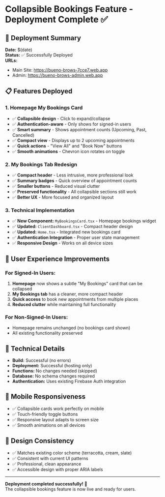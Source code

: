 # Collapsible Bookings Feature - Deployment Complete ✅

## 🚀 Deployment Summary
**Date:** $(date)  
**Status:** ✅ Successfully Deployed  
**URLs:** 
- Main Site: https://bueno-brows-7cce7.web.app
- Admin: https://bueno-brows-admin.web.app

## 📋 Features Deployed

### 1. Homepage My Bookings Card
- ✅ **Collapsible design** - Click to expand/collapse
- ✅ **Authentication-aware** - Only shows for signed-in users
- ✅ **Smart summary** - Shows appointment counts (Upcoming, Past, Cancelled)
- ✅ **Compact view** - Displays up to 2 upcoming appointments
- ✅ **Quick actions** - "View All" and "Book Now" buttons
- ✅ **Smooth animations** - Chevron icon rotates on toggle

### 2. My Bookings Tab Redesign
- ✅ **Compact header** - Less intrusive, more professional look
- ✅ **Summary badges** - Quick overview of appointment counts
- ✅ **Smaller buttons** - Reduced visual clutter
- ✅ **Preserved functionality** - All collapsible sections still work
- ✅ **Better UX** - More focused and organized layout

### 3. Technical Implementation
- ✅ **New Component:** `MyBookingsCard.tsx` - Homepage bookings widget
- ✅ **Updated:** `ClientDashboard.tsx` - Compact header design
- ✅ **Updated:** `Home.tsx` - Integrated new bookings card
- ✅ **Authentication Integration** - Proper user state management
- ✅ **Responsive Design** - Works on all device sizes

## 🎯 User Experience Improvements

### For Signed-In Users:
1. **Homepage** now shows a subtle "My Bookings" card that can be collapsed
2. **My Bookings tab** has a cleaner, more compact header
3. **Quick access** to book new appointments from multiple places
4. **Reduced clutter** while maintaining full functionality

### For Non-Signed-In Users:
- Homepage remains unchanged (no bookings card shown)
- All existing functionality preserved

## 🔧 Technical Details
- **Build:** Successful (no errors)
- **Deployment:** Successful (hosting only)
- **Functions:** No changes needed (skipped)
- **Database:** No schema changes required
- **Authentication:** Uses existing Firebase Auth integration

## 📱 Mobile Responsiveness
- ✅ Collapsible cards work perfectly on mobile
- ✅ Touch-friendly toggle buttons
- ✅ Responsive layout adapts to screen size
- ✅ Smooth animations on all devices

## 🎨 Design Consistency
- ✅ Matches existing color scheme (terracotta, cream, slate)
- ✅ Consistent with current UI patterns
- ✅ Professional, clean appearance
- ✅ Accessible design with proper ARIA labels

---

**Deployment completed successfully!** 🎉  
The collapsible bookings feature is now live and ready for users.
